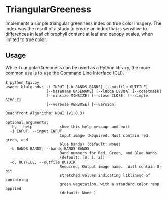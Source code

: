 # TriangularGreeness
Implements a simple triangular greenness index on true color imagery.  The index was the result of a study to create an index  that is sensitive to differences in leaf chlorophyll content at leaf and canopy scales, when limited to true color.

## Usage

While TriangularGreenness can be used as a Python library, the more common use is to use the Command Line Interface (CLI).

```
$ python tgi.py 
usage: bfalg-ndwi -i INPUT [-b BANDS BANDS] [--outfile OUTFILE]
                  [--basename BASENAME] [--l8bqa L8BQA] [--coastmask]
                  [--minsize MINSIZE] [--close CLOSE] [--simple SIMPLE]
                  [--verbose VERBOSE] [--version]

Beachfront Algorithm: NDWI (v1.0.3)

optional arguments:
  -h, --help            show this help message and exit
  -i INPUT, --input INPUT
                        Input image (Required, Must contain red, green, and 
                        blue bands) (default: None)
  -b BANDS BANDS, --bands BANDS BANDS
                        Band numbers for Red, Green, and Blue bands 
                        (default: [0, 1, 2])
  -o, OUTFILE, --outfile OUTDIR       
                        Required, Output image name.  Will contain 8-bit 
                        stretched values indicating liklihood of containing 
                        green vegetation, with a standard color ramp applied
                        (default: None )
